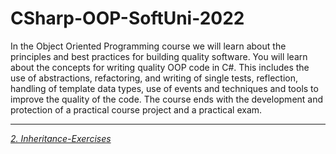 # CSharp-OOP-SoftUni-2022
In the Object Oriented Programming course we will learn about the principles and best practices for building quality software. You will learn about the concepts for writing quality OOP code in C#. This includes the use of abstractions, refactoring, and writing of single tests, reflection, handling of template data types, use of events and techniques and tools to improve the quality of the code. The course ends with the development and protection of a practical course project and a practical exam.

-------------------------------------------------------------------------------------------------------------------------------------------------------------------------
[*2. Inheritance-Exercises*](https://github.com/calisthenicsGuy/CSharp-OOP-SoftUni-2022/tree/main/2.%20Inheritance-Exercises)
